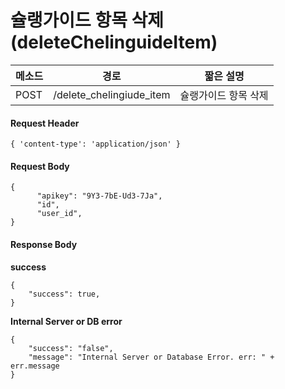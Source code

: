 # 슐랭가이드 항목 삭제 (deleteChelinguideItem)

| 메소드 |           경로            | 짧은 설명           |
| ------ | ------------------------ | ------------------ |
| POST   | /delete_chelingiude_item | 슐랭가이드 항목 삭제 |


#### Request Header

```
{ 'content-type': 'application/json' }
```

#### Request Body

```
{
      "apikey": "9Y3-7bE-Ud3-7Ja",
      "id",
      "user_id",
}
```

#### Response Body

**success**

```
{
    "success": true,
}
```

**Internal Server or DB error**

```
{
	"success": "false",
	"message": "Internal Server or Database Error. err: " + err.message
}
```
